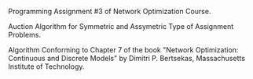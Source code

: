 Programming Assignment #3 of Network Optimization Course.

Auction Algorithm for Symmetric and Assymetric Type of Assignment Problems.

Algorithm Conforming to Chapter 7 of the book "Network Optimization: Continuous and Discrete Models" by Dimitri P. Bertsekas, Massachusetts Institute of Technology.
